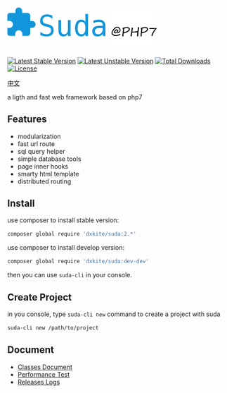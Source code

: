 ![Suda@PHP7](docs/imgs/logo.png)
---------------------------------

[![Latest Stable Version](https://poser.pugx.org/dxkite/suda/v/stable)](https://packagist.org/packages/dxkite/suda) 
[![Latest Unstable Version](https://poser.pugx.org/dxkite/suda/v/unstable)](https://packagist.org/packages/dxkite/suda) 
[![Total Downloads](https://poser.pugx.org/dxkite/suda/downloads)](https://packagist.org/packages/dxkite/suda) 
[![License](https://poser.pugx.org/dxkite/suda/license)](https://packagist.org/packages/dxkite/suda)

[中文](README.zh.md)

a ligth and fast web framework based on php7

## Features

- modularization
- fast url route
- sql query helper
- simple database tools
- page inner hooks
- smarty html template
- distributed routing

## Install

use composer to install stable version:

```bash
composer global require 'dxkite/suda:2.*'
```

use composer to install develop version:

```bash
composer global require 'dxkite/suda:dev-dev'
```

then you can use `suda-cli` in your console.

## Create Project

in you console, type `suda-cli new` command to create a project with suda

```bash
suda-cli new /path/to/project
```

## Document

- [Classes Document](docs/README.md)  
- [Performance Test](docs/test.en.md)
- [Releases Logs](RELEASE.md)
